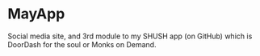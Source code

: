 # MayApp
Social media site, and 3rd module to my SHUSH app (on GitHub) which is DoorDash for the soul or Monks on Demand.
